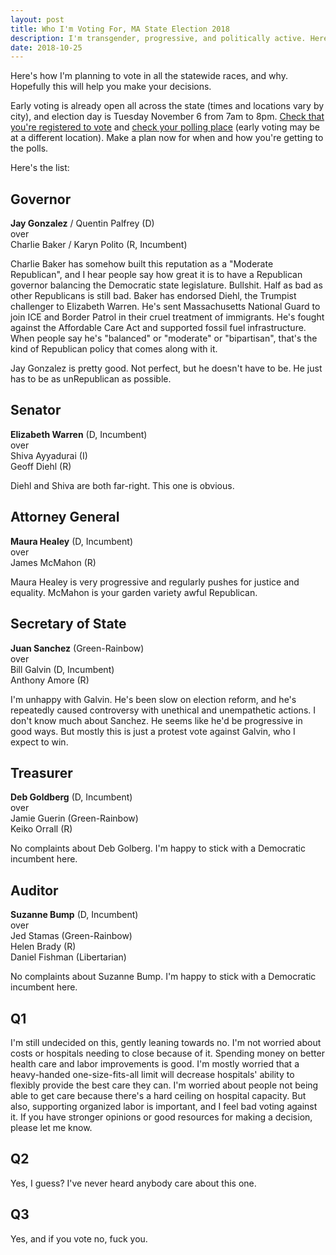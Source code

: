```yaml
---
layout: post
title: Who I'm Voting For, MA State Election 2018
description: I'm transgender, progressive, and politically active. Here's who I'm planning to vote for in all the MA statewide races, and why.
date: 2018-10-25
---
```


Here's how I'm planning to vote in all the statewide races, and why. Hopefully this will help you make your decisions.

Early voting is already open all across the state (times and locations vary by city), and election day is Tuesday November 6 from 7am to 8pm.
[Check that you're registered to vote](https://www.sec.state.ma.us/VoterRegistrationSearch/MyVoterRegStatus.aspx)
and
[check your polling place](http://www.sec.state.ma.us/WhereDoIVoteMA/bal/MyElectionInfo.aspx) (early voting may be at a different location).
Make a plan now for when and how you're getting to the polls.

Here's the list:

## Governor
**Jay Gonzalez** / Quentin Palfrey (D)  
over  
Charlie Baker / Karyn Polito (R, Incumbent)  

Charlie Baker has somehow built this reputation as a "Moderate Republican", and I hear people say how great it is to have a Republican governor balancing the Democratic state legislature. Bullshit. Half as bad as other Republicans is still bad. Baker has endorsed Diehl, the Trumpist challenger to Elizabeth Warren. He's sent Massachusetts National Guard to join ICE and Border Patrol in their cruel treatment of immigrants. He's fought against the Affordable Care Act and supported fossil fuel infrastructure. When people say he's "balanced" or "moderate" or "bipartisan", that's the kind of Republican policy that comes along with it.

Jay Gonzalez is pretty good. Not perfect, but he doesn't have to be. He just has to be as unRepublican as possible.

## Senator
**Elizabeth Warren** (D, Incumbent)  
over  
Shiva Ayyadurai (I)  
Geoff Diehl (R)  

Diehl and Shiva are both far-right. This one is obvious.

## Attorney General
**Maura Healey** (D, Incumbent)  
over  
James McMahon (R)  

Maura Healey is very progressive and regularly pushes for justice and equality. McMahon is your garden variety awful Republican.

## Secretary of State
**Juan Sanchez** (Green-Rainbow)  
over  
Bill Galvin (D, Incumbent)  
Anthony Amore (R)  

I'm unhappy with Galvin. He's been slow on election reform, and he's repeatedly caused controversy with unethical and unempathetic actions. I don't know much about Sanchez. He seems like he'd be progressive in good ways. But mostly this is just a protest vote against Galvin, who I expect to win.

## Treasurer
**Deb Goldberg** (D, Incumbent)  
over  
Jamie Guerin (Green-Rainbow)  
Keiko Orrall (R)  

No complaints about Deb Golberg. I'm happy to stick with a Democratic incumbent here.

## Auditor
**Suzanne Bump** (D, Incumbent)  
over  
Jed Stamas (Green-Rainbow)  
Helen Brady (R)  
Daniel Fishman (Libertarian)  

No complaints about Suzanne Bump. I'm happy to stick with a Democratic incumbent here.

## Q1
I'm still undecided on this, gently leaning towards no. I'm not worried about costs or hospitals needing to close because of it. Spending money on better health care and labor improvements is good. I'm mostly worried that a heavy-handed one-size-fits-all limit will decrease hospitals' ability to flexibly provide the best care they can. I'm worried about people not being able to get care because there's a hard ceiling on hospital capacity. But also, supporting organized labor is important, and I feel bad voting against it. If you have stronger opinions or good resources for making a decision, please let me know.

## Q2
Yes, I guess? I've never heard anybody care about this one.

## Q3
Yes, and if you vote no, fuck you.

